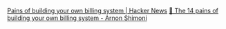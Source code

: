 
[Pains of building your own billing system | Hacker News](https://news.ycombinator.com/item?id=39510147)
[🦑 The 14 pains of building your own billing system - Arnon Shimoni](https://arnon.dk/the-14-pains-of-billing/)
